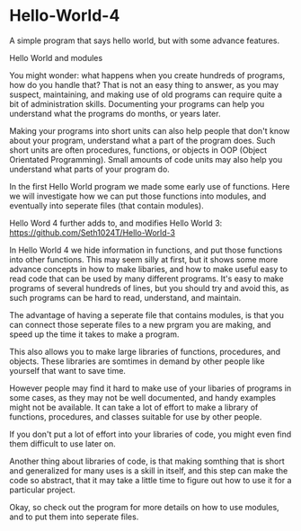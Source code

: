 # Hello-World-4
A simple program that says hello world, but with some advance features.

Hello World and modules

You might wonder: what happens when you create hundreds of programs, how do you handle that?
That is not an easy thing to answer, as you may suspect, maintaining, and making use of
old programs can require quite a bit of administration skills. Documenting your programs can
help you understand what the programs do months, or years later.

Making your programs into short units can also help people that don't know about your program,
understand what a part of the program does. Such short units are often procedures, functions,
or objects in OOP (Object Orientated Programming). Small amounts of code units may also help you
understand what parts of your program do.

In the first Hello World program we made some early use of functions. Here we will investigate
how we can put those functions into modules, and eventually into seperate files (that contain
modules).

Hello Word 4 further adds to, and modifies Hello World 3: https://github.com/Seth1024T/Hello-World-3

In Hello World 4 we hide information in functions, and put those functions into other functions. 
This may seem silly at first, but it shows some more advance concepts in how to make libaries,
and how to make useful easy to read code that can be used by many different programs. It's easy
to make programs of several hundreds of lines, but you should try and avoid this, as such
programs can be hard to read, understand, and maintain.

The advantage of having a seperate file that contains modules, is that you can connect those
seperate files to a new prgram you are making, and speed up the time it takes to make a program.

This also allows you to make large libraries of functions, procedures, and objects. These
libraries are somtimes in demand by other people like yourself that want to save time.

However people may find it hard to make use of your libaries of programs in some cases, as they
may not be well documented, and handy examples might not be available. It can take a lot of effort
to make a library of functions, procedures, and classes suitable for use by other people.

If you don't put a lot of effort into your libraries of code, you might even find them difficult to
use later on.

Another thing about libraries of code, is that making somthing that is short and generalized for many
uses is a skill in itself, and this step can make the code so abstract, that it may take a little time
to figure out how to use it for a particular project.

Okay, so check out the program for more details on how to use modules, and to put them into seperate
files.

